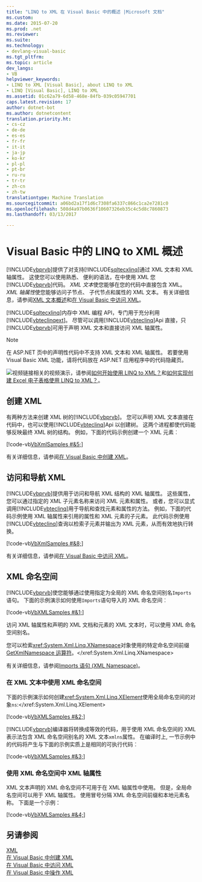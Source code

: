 ```yaml
---
title: "LINQ to XML 在 Visual Basic 中的概述 |Microsoft 文档"
ms.custom: 
ms.date: 2015-07-20
ms.prod: .net
ms.reviewer: 
ms.suite: 
ms.technology:
- devlang-visual-basic
ms.tgt_pltfrm: 
ms.topic: article
dev_langs:
- VB
helpviewer_keywords:
- LINQ to XML [Visual Basic], about LINQ to XML
- LINQ [Visual Basic], LINQ to XML
ms.assetid: 01c62a79-6d58-468e-84fb-039c05947701
caps.latest.revision: 17
author: dotnet-bot
ms.author: dotnetcontent
translation.priority.ht:
- cs-cz
- de-de
- es-es
- fr-fr
- it-it
- ja-jp
- ko-kr
- pl-pl
- pt-br
- ru-ru
- tr-tr
- zh-cn
- zh-tw
translationtype: Machine Translation
ms.sourcegitcommit: a06bd2a17f1d6c7308fa6337c866c1ca2e7281c0
ms.openlocfilehash: 508d4a97b0636f10607326eb35c4c5d8c7860873
ms.lasthandoff: 03/13/2017

---
```

# <a name="overview-of-linq-to-xml-in-visual-basic"></a>Visual Basic 中的 LINQ to XML 概述
[!INCLUDE[vbprvb](../../../../csharp/programming-guide/concepts/linq/includes/vbprvb_md.md)]提供了对支持[!INCLUDE[sqltecxlinq](../../../../csharp/programming-guide/concepts/linq/includes/sqltecxlinq_md.md)]通过 XML 文本和 XML 轴属性。 这使您可以使用熟悉、 便利的语法，在中使用 XML 您[!INCLUDE[vbprvb](../../../../csharp/programming-guide/concepts/linq/includes/vbprvb_md.md)]代码。 *XML 文本*使您能够在您的代码中直接包含 XML。 *XML 轴属性*使您能够访问子节点、 子代节点和属性的 XML 文本。 有关详细信息，请参阅[XML 文本概述](../../../../visual-basic/programming-guide/language-features/xml/xml-literals-overview.md)和[在 Visual Basic 中访问 XML](../../../../visual-basic/programming-guide/language-features/xml/accessing-xml.md)。  
  
 [!INCLUDE[sqltecxlinq](../../../../csharp/programming-guide/concepts/linq/includes/sqltecxlinq_md.md)]内存中 XML 编程 API，专门用于充分利用[!INCLUDE[vbteclinqext](../../../../csharp/getting-started/includes/vbteclinqext_md.md)]。 尽管可以调用[!INCLUDE[vbteclinq](../../../../csharp/includes/vbteclinq_md.md)]Api 直接，只[!INCLUDE[vbprvb](../../../../csharp/programming-guide/concepts/linq/includes/vbprvb_md.md)]可用于声明 XML 文本和直接访问 XML 轴属性。  
  
> [!NOTE]
>  在 ASP.NET 页中的声明性代码中不支持 XML 文本和 XML 轴属性。 若要使用 Visual Basic XML 功能，请将代码放在 ASP.NET 应用程序中的代码隐藏页。  
  
 ![视频链接](../../../../visual-basic/programming-guide/language-features/xml/media/playvideo.gif "PlayVideo")相关的视频演示，请参阅[如何开始使用 LINQ to XML？](http://go.microsoft.com/fwlink/?LinkId=143034)和[如何实现创建 Excel 电子表格使用 LINQ to XML？](http://go.microsoft.com/fwlink/?LinkId=143536)。  
  
## <a name="creating-xml"></a>创建 XML  
 有两种方法来创建 XML 树的[!INCLUDE[vbprvb](../../../../csharp/programming-guide/concepts/linq/includes/vbprvb_md.md)]。 您可以声明 XML 文本直接在代码中，也可以使用[!INCLUDE[vbteclinq](../../../../csharp/includes/vbteclinq_md.md)]Api 以创建树。 这两个进程都使代码能够反映最终 XML 树的结构。 例如，下面的代码示例创建一个 XML 元素︰  
  
 [!code-vb[VbXmlSamples #&5;](../../../../visual-basic/language-reference/operators/codesnippet/VisualBasic/overview-of-linq-to-xml_1.vb)]  
  
 有关详细信息，请参阅[在 Visual Basic 中创建 XML](../../../../visual-basic/programming-guide/language-features/xml/creating-xml.md)。  
  
## <a name="accessing-and-navigating-xml"></a>访问和导航 XML  
 [!INCLUDE[vbprvb](../../../../csharp/programming-guide/concepts/linq/includes/vbprvb_md.md)]提供用于访问和导航 XML 结构的 XML 轴属性。 这些属性，您可以通过指定的 XML 子元素名称来访问 XML 元素和属性。 或者，您可以显式调用[!INCLUDE[vbteclinq](../../../../csharp/includes/vbteclinq_md.md)]用于导航和查找元素和属性的方法。 例如，下面的代码示例使用 XML 轴属性来引用的属性和 XML 元素的子元素。 此代码示例使用[!INCLUDE[vbteclinq](../../../../csharp/includes/vbteclinq_md.md)]查询以检索子元素并输出为 XML 元素，从而有效地执行转换。  
  
 [!code-vb[VbXmlSamples #&8;](../../../../visual-basic/language-reference/operators/codesnippet/VisualBasic/overview-of-linq-to-xml_2.vb)]  
  
 有关详细信息，请参阅[在 Visual Basic 中访问 XML](../../../../visual-basic/programming-guide/language-features/xml/accessing-xml.md)。  
  
## <a name="xml-namespaces"></a>XML 命名空间  
 [!INCLUDE[vbprvb](../../../../csharp/programming-guide/concepts/linq/includes/vbprvb_md.md)]使您能够通过使用指定为全局的 XML 命名空间别名`Imports`语句。 下面的示例演示如何使用`Imports`语句导入的 XML 命名空间︰  
  
 [!code-vb[VbXMLSamples #&1;](../../../../visual-basic/language-reference/operators/codesnippet/VisualBasic/overview-of-linq-to-xml_3.vb)]  
  
 访问 XML 轴属性和声明的 XML 文档和元素的 XML 文本时，可以使用 XML 命名空间别名。  
  
 您可以检索<xref:System.Xml.Linq.XNamespace>对象使用的特定命名空间前缀[GetXmlNamespace 运算符](../../../../visual-basic/language-reference/operators/getxmlnamespace-operator.md)。</xref:System.Xml.Linq.XNamespace>  
  
 有关详细信息，请参阅[Imports 语句 (XML Namespace)](../../../../visual-basic/language-reference/statements/imports-statement-xml-namespace.md)。  
  
### <a name="using-xml-namespaces-in-xml-literals"></a>在 XML 文本中使用 XML 命名空间  
 下面的示例演示如何创建<xref:System.Xml.Linq.XElement>使用全局命名空间的对象`ns`:</xref:System.Xml.Linq.XElement>  
  
 [!code-vb[VbXMLSamples #&2;](../../../../visual-basic/language-reference/operators/codesnippet/VisualBasic/overview-of-linq-to-xml_4.vb)]  
  
 [!INCLUDE[vbprvb](../../../../csharp/programming-guide/concepts/linq/includes/vbprvb_md.md)]编译器将转换成等效的代码，用于使用 XML 命名空间的 XML 表示法包含 XML 命名空间别名的 XML 文本`xmlns`属性。 在编译时上, 一节示例中的代码将产生与下面的示例实质上是相同的可执行代码︰  
  
 [!code-vb[VbXMLSamples #&3;](../../../../visual-basic/language-reference/operators/codesnippet/VisualBasic/overview-of-linq-to-xml_5.vb)]  
  
### <a name="using-xml-namespaces-in-xml-axis-properties"></a>使用 XML 命名空间中 XML 轴属性  
 XML 文本声明的 XML 命名空间不可用于在 XML 轴属性中使用。 但是，全局命名空间可以用于 XML 轴属性。 使用冒号分隔 XML 命名空间前缀和本地元素名称。 下面是一个示例：  
  
 [!code-vb[VbXMLSamples #&4;](../../../../visual-basic/language-reference/operators/codesnippet/VisualBasic/overview-of-linq-to-xml_6.vb)]  
  
## <a name="see-also"></a>另请参阅  
 [XML](../../../../visual-basic/programming-guide/language-features/xml/index.md)   
 [在 Visual Basic 中创建 XML](../../../../visual-basic/programming-guide/language-features/xml/creating-xml.md)   
 [在 Visual Basic 中访问 XML](../../../../visual-basic/programming-guide/language-features/xml/accessing-xml.md)   
 [在 Visual Basic 中操作 XML](../../../../visual-basic/programming-guide/language-features/xml/manipulating-xml.md)
